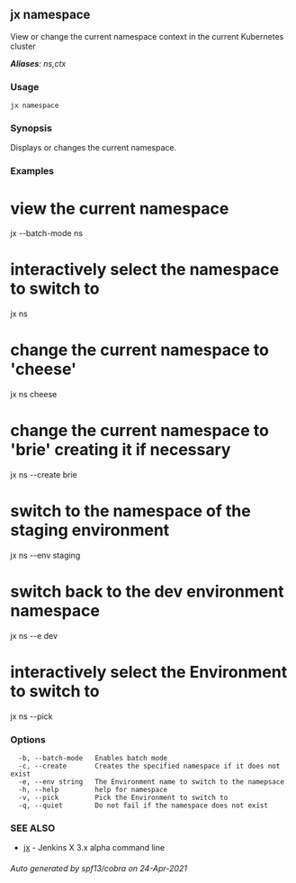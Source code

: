 ## jx namespace

View or change the current namespace context in the current Kubernetes cluster

***Aliases**: ns,ctx*

### Usage

```
jx namespace
```

### Synopsis

Displays or changes the current namespace.

### Examples

  # view the current namespace
  jx --batch-mode ns
  
  # interactively select the namespace to switch to
  jx ns
  
  # change the current namespace to 'cheese'
  jx ns cheese
  
  # change the current namespace to 'brie' creating it if necessary
  jx ns --create brie
  
  # switch to the namespace of the staging environment
  jx ns --env staging
  
  # switch back to the dev environment namespace
  jx ns --e dev
  
  # interactively select the Environment to switch to
  jx ns --pick

### Options

```
  -b, --batch-mode   Enables batch mode
  -c, --create       Creates the specified namespace if it does not exist
  -e, --env string   The Environment name to switch to the namepsace
  -h, --help         help for namespace
  -v, --pick         Pick the Environment to switch to
  -q, --quiet        Do not fail if the namespace does not exist
```

### SEE ALSO

* [jx](jx.md)	 - Jenkins X 3.x alpha command line

###### Auto generated by spf13/cobra on 24-Apr-2021
